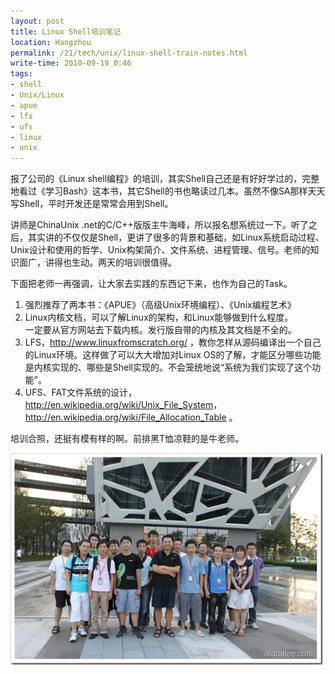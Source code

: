 ```yaml
---
layout: post
title: Linux Shell培训笔记
location: Hangzhou
permalink: /21/tech/unix/linux-shell-train-notes.html
write-time: 2010-09-19 0:46
tags:
- shell
- Unix/Linux
- apue
- lfs
- ufs
- linux
- unix
---
```


报了公司的《Linux shell编程》的培训，其实Shell自己还是有好好学过的，完整地看过《学习Bash》这本书，其它Shell的书也略读过几本。虽然不像SA那样天天写Shell，平时开发还是常常会用到Shell。

讲师是ChinaUnix .net的C/C++版版主牛海峰，所以报名想系统过一下。听了之后，其实讲的不仅仅是Shell，更讲了很多的背景和基础，如Linux系统启动过程、Unix设计和使用的哲学、Unix构架简介、文件系统、进程管理、信号。老师的知识面广，讲得也生动。两天的培训很值得。

下面把老师一再强调，让大家去实践的东西记下来，也作为自己的Task。

1. 强烈推荐了两本书：《APUE》（高级Unix环境编程）、《Unix编程艺术》
1. Linux内核文档，可以了解Linux的架构，和Linux能够做到什么程度。  
一定要从官方网站去下载内核。发行版自带的内核及其文档是不全的。
1. LFS，<http://www.linuxfromscratch.org/> ，教你怎样从源码编译出一个自己的Linux环境。这样做了可以大大增加对Linux OS的了解，才能区分哪些功能是内核实现的、哪些是Shell实现的。不会笼统地说“系统为我们实现了这个功能”。
1. UFS、FAT文件系统的设计，<http://en.wikipedia.org/wiki/Unix_File_System>， <http://en.wikipedia.org/wiki/File_Allocation_Table> 。
 

培训合照，还挺有模有样的啊。前排黑T恤凉鞋的是牛老师。

![培训合照](/files/linux-shell-train-notes.jpg)